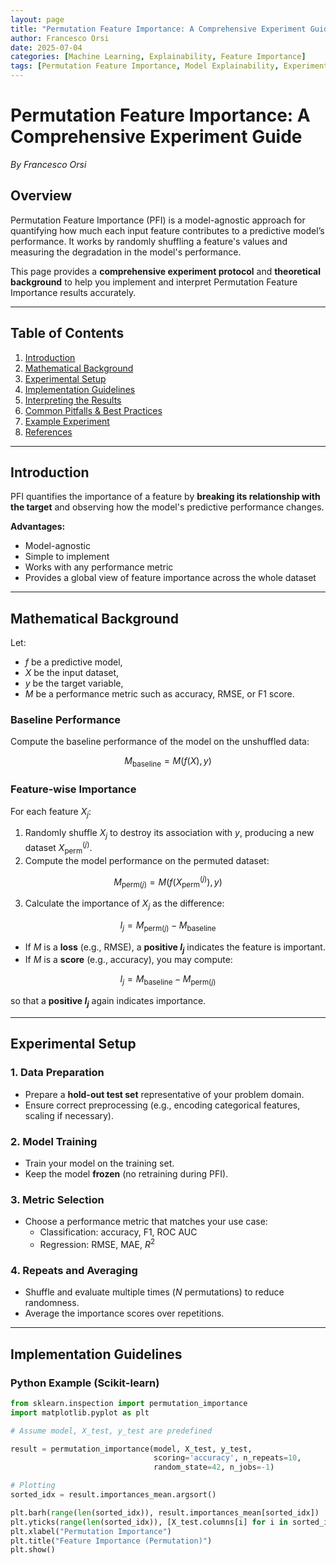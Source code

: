 ```yaml
---
layout: page
title: "Permutation Feature Importance: A Comprehensive Experiment Guide"
author: Francesco Orsi
date: 2025-07-04
categories: [Machine Learning, Explainability, Feature Importance]
tags: [Permutation Feature Importance, Model Explainability, Experiments]
---
```


# Permutation Feature Importance: A Comprehensive Experiment Guide
_By Francesco Orsi_

## Overview

Permutation Feature Importance (PFI) is a model-agnostic approach for quantifying how much each input feature contributes to a predictive model’s performance. It works by randomly shuffling a feature's values and measuring the degradation in the model's performance.

This page provides a **comprehensive experiment protocol** and **theoretical background** to help you implement and interpret Permutation Feature Importance results accurately.

---

## Table of Contents

1. [Introduction](#introduction)
2. [Mathematical Background](#mathematical-background)
3. [Experimental Setup](#experimental-setup)
4. [Implementation Guidelines](#implementation-guidelines)
5. [Interpreting the Results](#interpreting-the-results)
6. [Common Pitfalls & Best Practices](#common-pitfalls--best-practices)
7. [Example Experiment](#example-experiment)
8. [References](#references)

---

## Introduction

PFI quantifies the importance of a feature by **breaking its relationship with the target** and observing how the model's predictive performance changes.

**Advantages:**
- Model-agnostic
- Simple to implement
- Works with any performance metric
- Provides a global view of feature importance across the whole dataset

---

## Mathematical Background

Let:
- $f$ be a predictive model,
- $X$ be the input dataset,
- $y$ be the target variable,
- $M$ be a performance metric such as accuracy, RMSE, or F1 score.

### Baseline Performance

Compute the baseline performance of the model on the unshuffled data:

$$
M_{\text{baseline}} = M(f(X), y)
$$

### Feature-wise Importance

For each feature $X_j$:

1. Randomly shuffle $X_j$ to destroy its association with $y$, producing a new dataset $X^{(j)}_{\text{perm}}$.
2. Compute the model performance on the permuted dataset:

$$
M_{\text{perm}(j)} = M(f(X^{(j)}_{\text{perm}}), y)
$$

3. Calculate the importance of $X_j$ as the difference:

$$
I_j = M_{\text{perm}(j)} - M_{\text{baseline}}
$$

- If $M$ is a **loss** (e.g., RMSE), a **positive $I_j$** indicates the feature is important.
- If $M$ is a **score** (e.g., accuracy), you may compute:

$$
I_j = M_{\text{baseline}} - M_{\text{perm}(j)}
$$

so that a **positive $I_j$** again indicates importance.

---

## Experimental Setup

### 1. Data Preparation
- Prepare a **hold-out test set** representative of your problem domain.
- Ensure correct preprocessing (e.g., encoding categorical features, scaling if necessary).

### 2. Model Training
- Train your model on the training set.
- Keep the model **frozen** (no retraining during PFI).

### 3. Metric Selection
- Choose a performance metric that matches your use case:
    - Classification: accuracy, F1, ROC AUC
    - Regression: RMSE, MAE, $R^2$

### 4. Repeats and Averaging
- Shuffle and evaluate multiple times ($N$ permutations) to reduce randomness.
- Average the importance scores over repetitions.

---

## Implementation Guidelines

### Python Example (Scikit-learn)

```python
from sklearn.inspection import permutation_importance
import matplotlib.pyplot as plt

# Assume model, X_test, y_test are predefined

result = permutation_importance(model, X_test, y_test,
                                scoring='accuracy', n_repeats=10,
                                random_state=42, n_jobs=-1)

# Plotting
sorted_idx = result.importances_mean.argsort()

plt.barh(range(len(sorted_idx)), result.importances_mean[sorted_idx])
plt.yticks(range(len(sorted_idx)), [X_test.columns[i] for i in sorted_idx])
plt.xlabel("Permutation Importance")
plt.title("Feature Importance (Permutation)")
plt.show()
